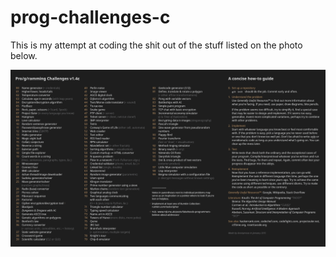 # prog-challenges-c
This is my attempt at coding the shit out of the stuff listed on the photo below.

![Pro/g/ramming Challenges v1.4c](/img/pc.png)
